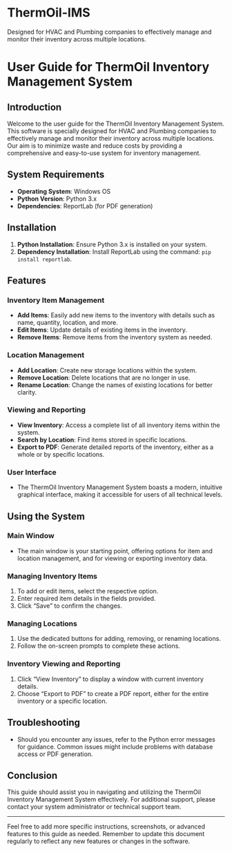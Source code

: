 # ThermOil-IMS
Designed for HVAC and Plumbing companies to effectively manage and monitor their inventory across multiple locations.

# User Guide for ThermOil Inventory Management System

## Introduction

Welcome to the user guide for the ThermOil Inventory Management System. This software is specially designed for HVAC and Plumbing companies to effectively manage and monitor their inventory across multiple locations. Our aim is to minimize waste and reduce costs by providing a comprehensive and easy-to-use system for inventory management.

## System Requirements

- **Operating System**: Windows OS
- **Python Version**: Python 3.x
- **Dependencies**: ReportLab (for PDF generation)

## Installation

1. **Python Installation**: Ensure Python 3.x is installed on your system.
2. **Dependency Installation**: Install ReportLab using the command: `pip install reportlab`.

## Features

### Inventory Item Management

- **Add Items**: Easily add new items to the inventory with details such as name, quantity, location, and more.
- **Edit Items**: Update details of existing items in the inventory.
- **Remove Items**: Remove items from the inventory system as needed.

### Location Management

- **Add Location**: Create new storage locations within the system.
- **Remove Location**: Delete locations that are no longer in use.
- **Rename Location**: Change the names of existing locations for better clarity.

### Viewing and Reporting

- **View Inventory**: Access a complete list of all inventory items within the system.
- **Search by Location**: Find items stored in specific locations.
- **Export to PDF**: Generate detailed reports of the inventory, either as a whole or by specific locations.

### User Interface

- The ThermOil Inventory Management System boasts a modern, intuitive graphical interface, making it accessible for users of all technical levels.

## Using the System

### Main Window

- The main window is your starting point, offering options for item and location management, and for viewing or exporting inventory data.

### Managing Inventory Items

1. To add or edit items, select the respective option.
2. Enter required item details in the fields provided.
3. Click “Save” to confirm the changes.

### Managing Locations

1. Use the dedicated buttons for adding, removing, or renaming locations.
2. Follow the on-screen prompts to complete these actions.

### Inventory Viewing and Reporting

1. Click “View Inventory” to display a window with current inventory details.
2. Choose “Export to PDF” to create a PDF report, either for the entire inventory or a specific location.

## Troubleshooting

- Should you encounter any issues, refer to the Python error messages for guidance. Common issues might include problems with database access or PDF generation.

## Conclusion

This guide should assist you in navigating and utilizing the ThermOil Inventory Management System effectively. For additional support, please contact your system administrator or technical support team.

---

Feel free to add more specific instructions, screenshots, or advanced features to this guide as needed. Remember to update this document regularly to reflect any new features or changes in the software.
